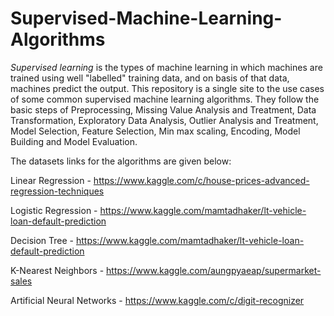 # Supervised-Machine-Learning-Algorithms

*Supervised learning* is the types of machine learning in which machines are trained using well "labelled" training data, and on basis of that data, machines predict the output.
This repository is a single site to the use cases of some common supervised machine learning algorithms. They follow the basic steps of Preprocessing, Missing Value Analysis and Treatment, Data Transformation, Exploratory Data Analysis, Outlier Analysis and Treatment, Model Selection, Feature Selection, Min max scaling, Encoding, Model Building and Model Evaluation. 

The datasets links for the algorithms are given below:

Linear Regression - https://www.kaggle.com/c/house-prices-advanced-regression-techniques

Logistic Regression - https://www.kaggle.com/mamtadhaker/lt-vehicle-loan-default-prediction

Decision Tree - https://www.kaggle.com/mamtadhaker/lt-vehicle-loan-default-prediction

K-Nearest Neighbors - https://www.kaggle.com/aungpyaeap/supermarket-sales

Artificial Neural Networks - https://www.kaggle.com/c/digit-recognizer
